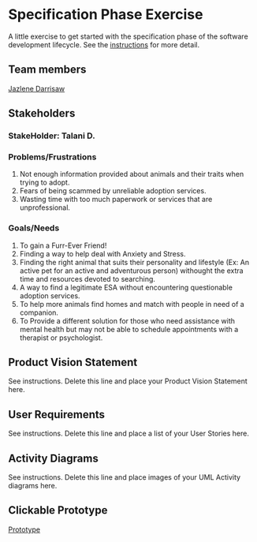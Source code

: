 # Specification Phase Exercise

A little exercise to get started with the specification phase of the software development lifecycle. See the [instructions](instructions.md) for more detail.

## Team members

[Jazlene Darrisaw](https://github.com/Jazlene30)

## Stakeholders


### StakeHolder: Talani D.


### Problems/Frustrations

1. Not enough information provided about animals and their traits when trying to adopt.
2. Fears of being scammed by unreliable adoption services.
3. Wasting time with too much paperwork or services that are unprofessional.

### Goals/Needs

1. To gain a Furr-Ever Friend!
2. Finding a way to help deal with Anxiety and Stress.
3. Finding the right animal that suits their personality and lifestyle (Ex: An active pet for an active and adventurous person) withought the extra time and resources devoted to searching.
4. A way to find a legitimate ESA without encountering questionable adoption services.
5. To help more animals find homes and match with people in need of a companion.
6. To Provide a different solution for those who need assistance with mental health but may not be able to schedule appointments with a therapist or psychologist.


## Product Vision Statement

See instructions. Delete this line and place your Product Vision Statement here.

## User Requirements

See instructions. Delete this line and place a list of your User Stories here.

## Activity Diagrams

See instructions. Delete this line and place images of your UML Activity diagrams here.

## Clickable Prototype

[Prototype](https://www.figma.com/proto/E62TSABHGrQeDAjX9F26LP/Assignment1?type=design&node-id=16-91&t=DneQQefJ5FTJ9M8U-1&scaling=scale-down&page-id=0%3A1&starting-point-node-id=1%3A2&mode=design)
